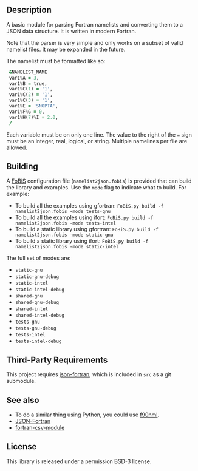 ## Description

A basic module for parsing Fortran namelists and converting them to a JSON data structure. It is written in modern Fortran.

Note that the parser is very simple and only works on a subset of valid namelist files. It may be expanded in the future.

The namelist must be formatted like so:

```fortran
 &NAMELIST_NAME
 var1%A = 3,
 var1%B = true,
 var1%C(1) = '1',
 var1%C(2) = '1',
 var1%C(3) = '1',
 var1%E = 'SNOPTA',
 var1%F%G = 0,
 var1%H(7)%I = 2.0,
 /
```

Each variable must be on only one line. The value to the right of the `=` sign must be an integer, real, logical, or string. Multiple namelines per file are allowed.

## Building

A [FoBiS](https://github.com/szaghi/FoBiS) configuration file (`namelist2json.fobis`) is provided that can build the library and examples. Use the `mode` flag to indicate what to build. For example:

* To build all the examples using gfortran: `FoBiS.py build -f namelist2json.fobis -mode tests-gnu`
* To build all the examples using ifort: `FoBiS.py build -f namelist2json.fobis -mode tests-intel`
* To build a static library using gfortran: `FoBiS.py build -f namelist2json.fobis -mode static-gnu`
* To build a static library using ifort: `FoBiS.py build -f namelist2json.fobis -mode static-intel`

The full set of modes are:

* `static-gnu`
* `static-gnu-debug`
* `static-intel`
* `static-intel-debug`
* `shared-gnu`
* `shared-gnu-debug`
* `shared-intel`
* `shared-intel-debug`
* `tests-gnu`
* `tests-gnu-debug`
* `tests-intel`
* `tests-intel-debug`

## Third-Party Requirements

This project requires [json-fortran](https://github.com/jacobwilliams/json-fortran), which is included in `src` as a git submodule.

## See also

 * To do a similar thing using Python, you could use [f90nml](https://github.com/marshallward/f90nml).
 * [JSON-Fortran](https://github.com/jacobwilliams/json-fortran)
 * [fortran-csv-module](https://github.com/jacobwilliams/fortran-csv-module)

## License

This library is released under a permission BSD-3 license.

